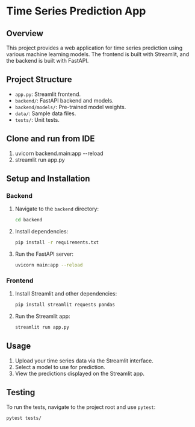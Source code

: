 # Time Series Prediction App

## Overview
This project provides a web application for time series prediction using various machine learning models. The frontend is built with Streamlit, and the backend is built with FastAPI.

## Project Structure
- `app.py`: Streamlit frontend.
- `backend/`: FastAPI backend and models.
- `backend/models/`: Pre-trained model weights.
- `data/`: Sample data files.
- `tests/`: Unit tests.

## Clone and run from IDE
1. uvicorn backend.main:app --reload
2. streamlit run app.py


## Setup and Installation

### Backend
1. Navigate to the `backend` directory:
    ```sh
    cd backend
    ```

2. Install dependencies:
    ```sh
    pip install -r requirements.txt
    ```

3. Run the FastAPI server:
    ```sh
    uvicorn main:app --reload
    ```

### Frontend
1. Install Streamlit and other dependencies:
    ```sh
    pip install streamlit requests pandas
    ```

2. Run the Streamlit app:
    ```sh
    streamlit run app.py
    ```

## Usage
1. Upload your time series data via the Streamlit interface.
2. Select a model to use for prediction.
3. View the predictions displayed on the Streamlit app.

## Testing
To run the tests, navigate to the project root and use `pytest`:
```sh
pytest tests/

